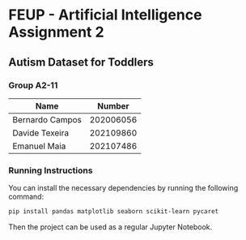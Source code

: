 # FEUP - Artificial Intelligence Assignment 2
## Autism Dataset for Toddlers

### Group A2-11

| Name             | Number    |
| ---------------- | --------- |
| Bernardo Campos| 202006056 |
| Davide Texeira | 202109860 |
| Emanuel Maia | 202107486 |

### Running Instructions

You can install the necessary dependencies by running the following command:

```bash
pip install pandas matplotlib seaborn scikit-learn pycaret
```
Then the project can be used as a regular Jupyter Notebook.
